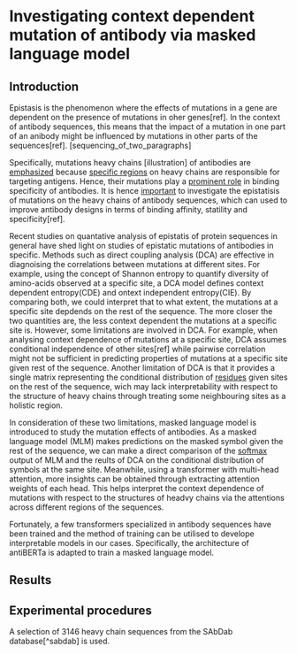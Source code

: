 # Investigating context dependent mutation of antibody via masked language model

## Introduction

Epistasis is the phenomenon where the effects of mutations in a gene are dependent on the presence of mutations in oher genes[ref]. In the context of antibody sequences, this means that the impact of a mutation in one part of an anibody might be influenced by mutations in other parts of the sequences[ref]. [sequencing_of_two_paragraphs]

Specifically, mutations heavy chains [illustration] of antibodies are <u>emphasized</u> because <u>specific regions</u> on heavy chains are responsible for targeting antigens. Hence, their mutations play a <u>prominent role</u> in binding specificity of antibodies. It is hence <u>important</u> to investigate the epistatisis of mutations on the heavy chains of antibody sequences, which can used to improve antibody designs in terms of binding affinity, statility and specificity[ref].
<!-- 重写 epistasis 对 antibody affinity 的影响 -->
Recent studies on quantative analysis of epistatis of protein sequences in general have shed light on studies of epistatic mutations of antibodies in specific. Methods such as direct coupling analysis (DCA) are effective in diagnoising the correlations between mutations at different sites. For example, using the concept of Shannon entropy to quantify diversity of amino-acids observed at a specific site, a DCA model defines context dependent entropy(CDE) and ontext independent entropy(CIE). By comparing both, we could interpret that to what extent, the mutations at a specific site depdends on the rest of the sequence. The more closer the two quantities are, the less context dependent the mutations at a specific site is. <!-- 把这句话改 formal -->
However, some limitations are involved in DCA. For example, when analysing context dependence of mutations at a specific site, DCA assumes conditional independence of other sites[ref] while pairwise correlation might not be sufficient in predicting properties of mutations at a specific site given rest of the sequence. Another limitation of DCA is that it provides a single matrix representing the conditional distribution of <u>residues</u> given sites on the rest of the sequence, wich may lack interpretability with respect to the structure of heavy chains through treating some neighbouring sites as a holistic region.

In consideration of these two limitations, masked language model is introduced to study the mutation effects of antibodies. As a masked language model (MLM) makes predictions on the masked symbol given the rest of the sequence, we can make a direct comparison of the <u>softmax</u> output of MLM and the reults of DCA on the conditional distribution of symbols at the same site. Meanwhile, using a transformer with multi-head attention, more insights can be obtained through extracting attention weights of each head. This helps interpret the context dependence of mutations with respect to the structures of headvy chains via the attentions across different regions of the sequences.
<!-- 还是加一两句 transformeer 的介绍 -->

Fortunately, a few transformers specialized in antibody sequences have been trained and the method of training can be utilised to develope interpretable models in our cases. Specifically, the architecture of antiBERTa is adapted to train a masked language model. <!-- 介绍 bert -->

## Results

## Experimental procedures

A selection of 3146 heavy chain sequences from the SAbDab database[^sabdab] is used.
 
[sabdab]: https://opig.stats.ox.ac.uk/webapps/sabdab-sabpred/sabdab/search/
